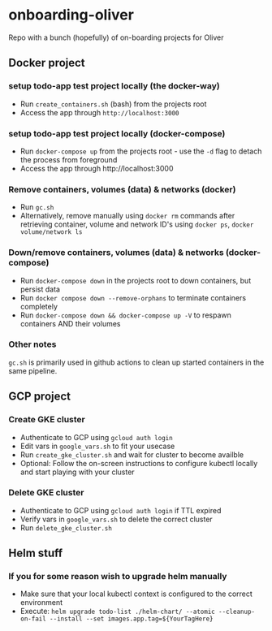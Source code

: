 # onboarding-oliver
Repo with a bunch (hopefully) of on-boarding projects for Oliver

## Docker project
### setup todo-app test project locally (the docker-way)
* Run `create_containers.sh` (bash) from the projects root
* Access the app through `http://localhost:3000`

### setup todo-app test project locally (docker-compose)
* Run `docker-compose up` from the projects root - use the `-d` flag to detach the process from foreground
* Access the app through http://localhost:3000

### Remove containers, volumes (data) & networks (docker)
* Run `gc.sh`
* Alternatively, remove manually using `docker rm` commands after retrieving container, volume and network ID's using `docker ps`, `docker volume/network ls`

### Down/remove containers, volumes (data) & networks (docker-compose)
* Run `docker-compose down` in the projects root to down containers, but persist data
* Run `docker compose down --remove-orphans` to terminate containers completely
* Run `docker-compose down && docker-compose up -V` to respawn containers AND their volumes

### Other notes
`gc.sh` is primarily used in github actions to clean up started containers in the same pipeline.

## GCP project
### Create GKE cluster
* Authenticate to GCP using `gcloud auth login`
* Edit vars in `google_vars.sh` to fit your usecase
* Run `create_gke_cluster.sh` and wait for cluster to become availble
* Optional: Follow the on-screen instructions to configure kubectl locally and start playing with your cluster

### Delete GKE cluster
* Authenticate to GCP using `gcloud auth login` if TTL expired
* Verify vars in `google_vars.sh` to delete the correct cluster
* Run `delete_gke_cluster.sh`

## Helm stuff
### If you for some reason wish to upgrade helm manually
* Make sure that your local kubectl context is configured to the correct environment
* Execute: `helm upgrade todo-list ./helm-chart/ --atomic --cleanup-on-fail --install --set images.app.tag=${YourTagHere}`
